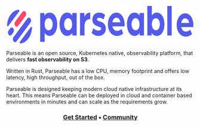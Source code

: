 <p align="center">
  <span">
    <a href="https://www.parseable.io" target="_blank"><img src="https://raw.githubusercontent.com/parseablehq/.github/main/images/logo.svg" alt="Parseable" width="500" height="100" /></a>
</p>


Parseable is an open source, Kubernetes native, observability platform, that delivers **fast observability on S3**.

Written in Rust, Parseable has a low CPU, memory footprint and offers low latency, high throughput, out of the box. 

Parseable is designed keeping modern cloud native infrastructure at its heart. This means Parseable can be deployed in cloud and container based environments in minutes and can scale as the requirements grow. 

<h3 align="center">
  <b><a href="https://www.parseable.io/docs/quick-start">Get Started</a></b>
  •
  <b><a href="https://launchpass.com/parseable">Community</a></b>
</h3>
